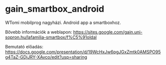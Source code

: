 # gain_smartbox_android
WTomi mobilprog nagyházi. Android app a smartboxhoz.

Bővebb információk a weblapon: https://sites.google.com/gain.uni-sopron.hu/lafamilia-smartbox/f%C5%91oldal

Bemutató előadás: https://docs.google.com/presentation/d/19WcHxJw6pgJGxZmtk0AMSPO95g4TaZ-GDjJRY-XAvco/edit?usp=sharing
